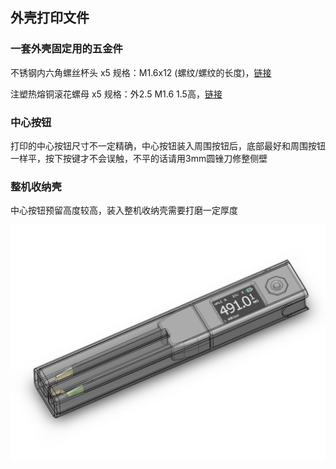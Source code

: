 ## 外壳打印文件

###  一套外壳固定用的五金件

不锈钢内六角螺丝杯头 x5
	规格：M1.6x12 (螺纹/螺纹的长度)，[链接](https://item.taobao.com/item.htm?id=40272016203)

注塑热熔铜滚花螺母 x5
	规格：外2.5 M1.6 1.5高，[链接](https://item.taobao.com/item.htm?id=39063858665)

### 中心按钮

打印的中心按钮尺寸不一定精确，中心按钮装入周围按钮后，底部最好和周围按钮一样平，按下按键才不会误触，不平的话请用3mm圆锉刀修整侧壁

### 整机收纳壳

中心按钮预留高度较高，装入整机收纳壳需要打磨一定厚度

![](../Images/整机收纳.png)
